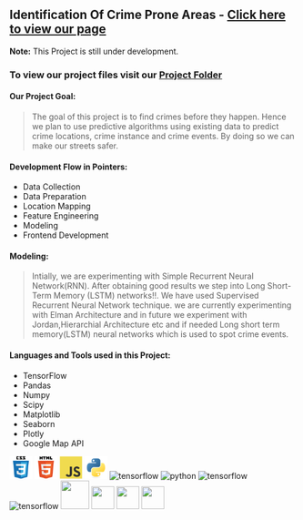 ## Identification Of Crime Prone Areas - [Click here to view our page]()
**Note:**  This Project is still under development.
### To view our project files visit our [Project Folder](https://github.com/Team-Prorillons/Team-Prorillons.github.io/tree/main/ProjectFiles)
#### Our Project Goal:
> The goal of this project is to find crimes before they happen. 
> Hence we plan to use predictive algorithms using existing data to predict crime locations, crime instance and crime events. 
> By doing so we can make our streets safer.
#### Development Flow in Pointers:
- Data Collection
- Data Preparation
- Location Mapping 
- Feature Engineering
- Modeling
- Frontend Development
#### Modeling:
> Intially, we are experimenting with Simple Recurrent Neural Network(RNN). 
> After obtaining good results we step into Long Short-Term Memory (LSTM) networks!!.
> We have used Supervised Recurrent Neural Network technique.
>  we are currently experimenting with Elman Architecture and in future we 
experiment with Jordan,Hierarchial Architecture etc and if needed Long short term memory(LSTM) neural networks which is used to spot
crime events. 
#### Languages and Tools used in this Project:
- TensorFlow 
- Pandas
- Numpy
- Scipy
- Matplotlib
- Seaborn
- Plotly
- Google Map API
<p>
    <img src="https://raw.githubusercontent.com/devicons/devicon/master/icons/css3/css3-original-wordmark.svg" alt="css3" width="40" height="40"/>
    <img src="https://raw.githubusercontent.com/devicons/devicon/master/icons/html5/html5-original-wordmark.svg" alt="html5" width="40" height="40"/> 
    <img src="https://raw.githubusercontent.com/devicons/devicon/master/icons/javascript/javascript-original.svg" 
         alt="javascript" width="40" height="40"/> 
    <img src="https://raw.githubusercontent.com/devicons/devicon/master/icons/python/python-original.svg"
         alt="python" width="40" height="40"/> 
    <img src="https://www.vectorlogo.zone/logos/tensorflow/tensorflow-icon.svg" alt="tensorflow" width="40" height="40"/> 
    <img src="https://user-images.githubusercontent.com/50221806/86498222-c4c12800-bd39-11ea-9709-160ad4ba63e1.png" alt="python" width="40" height="40"/> 
    <img src="https://cdn-images-1.medium.com/max/200/1*4s68xZ7SUymwwDBn3V97hQ@2x.png" alt="tensorflow" width="40" height="40"/> 
    <img src="https://encrypted-tbn0.gstatic.com/images?q=tbn:ANd9GcTvAZBxXHySo1tqwdtCgyzVFDbqwpK3SxFXTVYqavb1uTGjOStZjdWdNG4&amp;s=10"  alt="tensorflow" width="40" height="40"/>
 <img src="https://miro.medium.com/max/629/1*_HoMKjrWahRiI-JmwYW6zg.png" "alt="scikit learn logo"  width="50" height="50" >
 <img src="https://user-images.githubusercontent.com/315810/92161415-9e357100-edfe-11ea-917d-f9e33fd60741.png" "alt="seaborn"  width="40" height="40" > 
 <img src="https://static.javatpoint.com/tutorial/matplotlib/images/matplotlib-tutorial.png" "alt="matplotlib"  width="40" height="40" > 
 <img src="https://numfocus.org/wp-content/uploads/2016/07/pandas-logo-300.png" "alt="matplotlib"  width="40" height="40" > 
</p>
